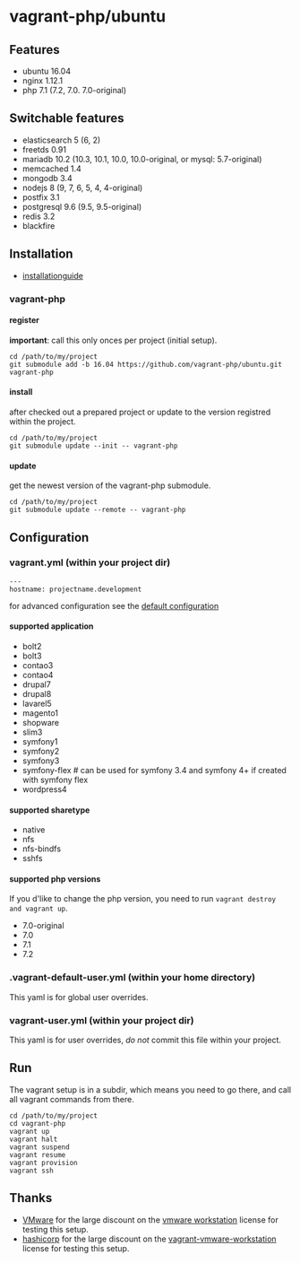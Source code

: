 # vagrant-php/ubuntu

## Features

 * ubuntu 16.04
 * nginx 1.12.1
 * php 7.1 (7.2, 7.0. 7.0-original)

## Switchable features

 * elasticsearch 5 (6, 2)
 * freetds 0.91
 * mariadb 10.2 (10.3, 10.1, 10.0, 10.0-original, or mysql: 5.7-original)
 * memcached 1.4
 * mongodb 3.4
 * nodejs 8 (9, 7, 6, 5, 4, 4-original)
 * postfix 3.1
 * postgresql 9.6 (9.5, 9.5-original)
 * redis 3.2
 * blackfire

## Installation

 * [installationguide][1]

### vagrant-php

#### register

**important**: call this only onces per project (initial setup).

```{.sh}
cd /path/to/my/project
git submodule add -b 16.04 https://github.com/vagrant-php/ubuntu.git vagrant-php
```

#### install

after checked out a prepared project or update to the version registred within the project.

```{.sh}
cd /path/to/my/project
git submodule update --init -- vagrant-php
```

#### update

get the newest version of the vagrant-php submodule.

```{.sh}
cd /path/to/my/project
git submodule update --remote -- vagrant-php
```

## Configuration

### vagrant.yml (within your project dir)

```{.yml}
---
hostname: projectname.development
```

for advanced configuration see the [default configuration][2]

#### supported application

 * bolt2
 * bolt3
 * contao3
 * contao4
 * drupal7
 * drupal8
 * lavarel5
 * magento1
 * shopware
 * slim3
 * symfony1
 * symfony2
 * symfony3
 * symfony-flex # can be used for symfony 3.4 and symfony 4+ if created with symfony flex
 * wordpress4

#### supported sharetype

 * native
 * nfs
 * nfs-bindfs
 * sshfs

#### supported php versions

If you d'like to change the php version, you need to run `vagrant destroy and vagrant up`.

 * 7.0-original
 * 7.0
 * 7.1
 * 7.2

### .vagrant-default-user.yml (within your home directory)

This yaml is for global user overrides.

### vagrant-user.yml (within your project dir)

This yaml is for user overrides, *do not* commit this file within your project.

## Run

The vagrant setup is in a subdir, which means you need to go there, and call all vagrant commands from there.

```{.sh}
cd /path/to/my/project
cd vagrant-php
vagrant up
vagrant halt
vagrant suspend
vagrant resume
vagrant provision
vagrant ssh
```

## Thanks

 * [VMware][3] for the large discount on the [vmware workstation][4] license for testing this setup.
 * [hashicorp][5] for the large discount on the [vagrant-vmware-workstation][6] license for testing this setup.

[1]: https://github.com/vagrant-php/doc
[2]: vagrant-default.yml
[3]: https://www.vmware.com
[4]: https://www.vmware.com/products/workstation/features.html
[5]: https://hashicorp.com
[6]: https://www.vagrantup.com/vmware#buy-now
